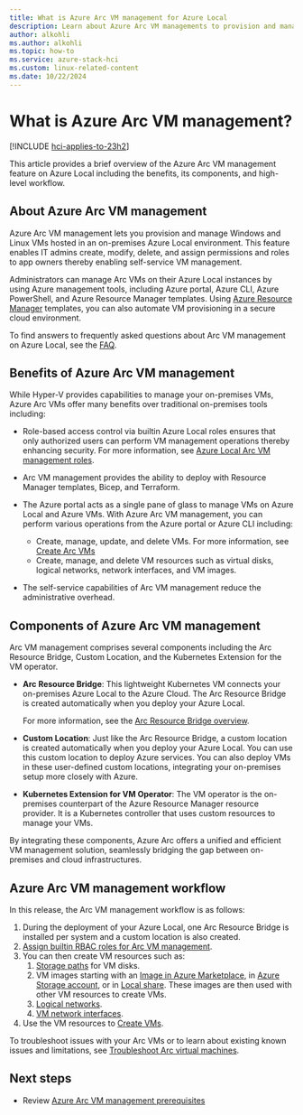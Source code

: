 ```yaml
---
title: What is Azure Arc VM management for Azure Local
description: Learn about Azure Arc VM managements to provision and manage on-premises Windows and Linux virtual machines (VMs) running on Azure Local.
author: alkohli
ms.author: alkohli
ms.topic: how-to
ms.service: azure-stack-hci
ms.custom: linux-related-content
ms.date: 10/22/2024
---
```


# What is Azure Arc VM management?

[!INCLUDE [hci-applies-to-23h2](../../hci/includes/hci-applies-to-23h2.md)]

This article provides a brief overview of the Azure Arc VM management feature on Azure Local including the benefits, its components, and high-level workflow.  

## About Azure Arc VM management

Azure Arc VM management lets you provision and manage Windows and Linux VMs hosted in an on-premises Azure Local environment. This feature enables IT admins create, modify, delete, and assign permissions and roles to app owners thereby enabling self-service VM management.

Administrators can manage Arc VMs on their Azure Local instances by using Azure management tools, including Azure portal, Azure CLI, Azure PowerShell, and Azure Resource Manager templates. Using [Azure Resource Manager](/azure/azure-resource-manager/management/overview) templates, you can also automate VM provisioning in a secure cloud environment.

To find answers to frequently asked questions about Arc VM management on Azure Local, see the [FAQ](./azure-arc-vms-faq.yml).

## Benefits of Azure Arc VM management

While Hyper-V provides capabilities to manage your on-premises VMs, Azure Arc VMs offer many benefits over traditional on-premises tools including:

- Role-based access control via builtin Azure Local roles ensures that only authorized users can perform VM management operations thereby enhancing security. For more information, see [Azure Local Arc VM management roles](./assign-vm-rbac-roles.md).
- Arc VM management provides the ability to deploy with Resource Manager templates, Bicep, and Terraform.
- The Azure portal acts as a single pane of glass to manage VMs on Azure Local and Azure VMs. With Azure Arc VM management, you can perform various operations from the Azure portal or Azure CLI including:

  - Create, manage, update, and delete VMs. For more information, see [Create Arc VMs](./create-arc-virtual-machines.md)
  - Create, manage, and delete VM resources such as virtual disks, logical networks, network interfaces, and VM images.

- The self-service capabilities of Arc VM management reduce the administrative overhead.

## Components of Azure Arc VM management


Arc VM management comprises several components including the Arc Resource Bridge, Custom Location, and the Kubernetes Extension for the VM operator.

- **Arc Resource Bridge**: This lightweight Kubernetes VM connects your on-premises Azure Local to the Azure Cloud. The Arc Resource Bridge is created automatically when you deploy your Azure Local.

    For more information, see the [Arc Resource Bridge overview](/azure/azure-arc/resource-bridge/overview).

- **Custom Location**: Just like the Arc Resource Bridge, a custom location is created automatically when you deploy your Azure Local. You can use this custom location to deploy Azure services. You can also deploy VMs in these user-defined custom locations, integrating your on-premises setup more closely with Azure.

- **Kubernetes Extension for VM Operator**: The VM operator is the on-premises counterpart of the Azure Resource Manager resource provider. It is a Kubernetes controller that uses custom resources to manage your VMs.

By integrating these components, Azure Arc offers a unified and efficient VM management solution, seamlessly bridging the gap between on-premises and cloud infrastructures.


## Azure Arc VM management workflow

In this release, the Arc VM management workflow is as follows:

1. During the deployment of your Azure Local, one Arc Resource Bridge is installed per system and a custom location is also created.
1. [Assign builtin RBAC roles for Arc VM management](./assign-vm-rbac-roles.md).
1. You can then create VM resources such as:
    1. [Storage paths](./create-storage-path.md) for VM disks.
    1. VM images starting with an [Image in Azure Marketplace](./virtual-machine-image-azure-marketplace.md), in [Azure Storage account](./virtual-machine-image-storage-account.md), or in [Local share](./virtual-machine-image-local-share.md). These images are then used with other VM resources to create VMs.
    1. [Logical networks](./create-virtual-networks.md).  
    1. [VM network interfaces](./create-network-interfaces.md).
1. Use the VM resources to [Create VMs](./create-arc-virtual-machines.md).

To troubleshoot issues with your Arc VMs or to learn about existing known issues and limitations, see [Troubleshoot Arc virtual machines](troubleshoot-arc-enabled-vms.md).

## Next steps

- Review [Azure Arc VM management prerequisites](azure-arc-vm-management-prerequisites.md)
